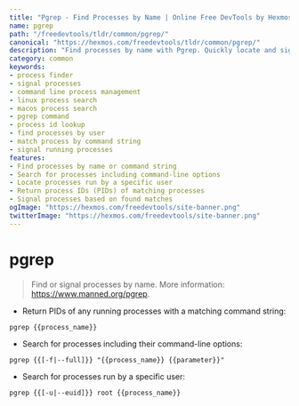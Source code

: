 ```yaml
---
title: "Pgrep - Find Processes by Name | Online Free DevTools by Hexmos"
name: pgrep
path: "/freedevtools/tldr/common/pgrep/"
canonical: "https://hexmos.com/freedevtools/tldr/common/pgrep/"
description: "Find processes by name with Pgrep. Quickly locate and signal running programs using command line. Free online tool, no registration required."
category: common
keywords:
- process finder
- signal processes
- command line process management
- linux process search
- macos process search
- pgrep command
- process id lookup
- find processes by user
- match process by command string
- signal running processes
features:
- Find processes by name or command string
- Search for processes including command-line options
- Locate processes run by a specific user
- Return process IDs (PIDs) of matching processes
- Signal processes based on found matches
ogImage: "https://hexmos.com/freedevtools/site-banner.png"
twitterImage: "https://hexmos.com/freedevtools/site-banner.png"
---
```


# pgrep

> Find or signal processes by name.
> More information: <https://www.manned.org/pgrep>.

- Return PIDs of any running processes with a matching command string:

`pgrep {{process_name}}`

- Search for processes including their command-line options:

`pgrep {{[-f|--full]}} "{{process_name}} {{parameter}}"`

- Search for processes run by a specific user:

`pgrep {{[-u|--euid]}} root {{process_name}}`

